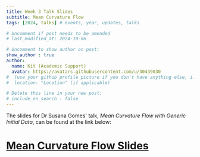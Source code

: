 ```yaml
---
title: Week 3 Talk Slides
subtitle: Mean Curvature Flow
tags: [2024, talks] # events, year, updates, talks

# Uncomment if post needs to be amended
# last_modified_at: 2024-10-06

# Uncomment to show author on post:
show_author : true
author:
  name: Kit (Academic Support)
  avatar: https://avatars.githubusercontent.com/u/30439030
#  (use your github profile picture if you don't have anything else, i.e. https://avatars.githubusercontent.com/u/30439030)
#  location: "Location" (if applicable)

# Delete this line in your new post:
# include_on_search : false
---
```

The slides for Dr Susana Gomes' talk, *Mean Curvature Flow with Generic Initial Data*, can be found at the link below:

# [Mean Curvature Flow Slides](<../assets/talks/2024-2025/Term 1 Week 3 - Mean Curvature Flow.pdf>)